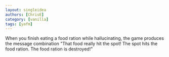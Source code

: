 ```yaml
---
layout: singleidea
authors: [ChrisE]
category: [vanilla]
tags: [yafm]
---
```

When you finish eating a food ration while hallucinating, the game produces the message combination "That food really hit the spot! The spot hits the food ration. The food ration is destroyed!"
